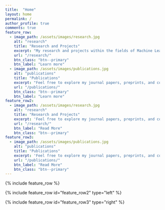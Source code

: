 ```yaml
---
title:  "Home"
layout: home
permalink: /
author_profile: true
comments: true
feature_row:
  - image_path: /assets/images/research.jpg
    alt: "research"
    title: "Research and Projects"
    excerpt: "My research and projects within the fields of Machine Learning and Remote Sensing."
    url: "/research/"
    btn_class: "btn--primary"
    btn_label: "Learn more"
  - image_path: /assets/images/publications.jpg
    alt: "publications"
    title: "Publications"
    excerpt: "Feel free to explore my journal papers, preprints, and conference proceedings."
    url: "/publications/"
    btn_class: "btn--primary"
    btn_label: "Learn more"
feature_row2:
  - image_path: /assets/images/research.jpg
    alt: "research"
    title: "Research and Projects"
    excerpt: 'Feel free to explore my journal papers, preprints, and conference proceedings.'
    url: "/research/"
    btn_label: "Read More"
    btn_class: "btn--primary"
feature_row3:
  - image_path: /assets/images/publications.jpg
    alt: "publications"
    title: "Publications"
    excerpt: 'Feel free to explore my journal papers, preprints, and conference proceedings.'
    url: "/publications/"
    btn_label: "Read More"
    btn_class: "btn--primary"
---
```



{% include feature_row %}


{% include feature_row id="feature_row2" type="left" %}

{% include feature_row id="feature_row3" type="right" %}